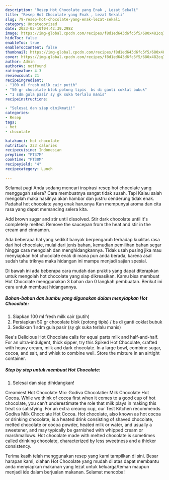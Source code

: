 ```yaml
---
description: "Resep Hot Chocolate yang Enak , Lezat Sekali"
title: "Resep Hot Chocolate yang Enak , Lezat Sekali"
slug: 79-resep-hot-chocolate-yang-enak-lezat-sekali
category: Uncategorized
date: 2023-02-10T04:42:39.298Z
image: https://img-global.cpcdn.com/recipes/f8d1ed643d6fc5f5/680x482cq70/hot-chocolate-foto-resep-utama.jpg
hideToc: false
enableToc: true
enableTocContent: false
thumbnail: https://img-global.cpcdn.com/recipes/f8d1ed643d6fc5f5/680x482cq70/hot-chocolate-foto-resep-utama.jpg
cover: https://img-global.cpcdn.com/recipes/f8d1ed643d6fc5f5/680x482cq70/hot-chocolate-foto-resep-utama.jpg
author: Admin
authorAv: notfound
ratingvalue: 4.3
reviewcount: 21
recipeingredient:
- "100 ml fresh milk cair putih"
- "50 gr chocolate blok potong tipis  bs di ganti coklat bubuk"
- "1 sdm gula pasir sy gk suka terlalu manis"
recipeinstructions:

- "Selesai dan siap dinikmati!"
categories:
- Resep
tags:
- hot
- chocolate

katakunci: hot chocolate 
nutrition: 223 calories
recipecuisine: Indonesian
preptime: "PT37M"
cooktime: "PT30M"
recipeyield: "4"
recipecategory: Lunch

---
```



Selamat pagi Anda sedang mencari inspirasi resep hot chocolate yang menggugah selera? Cara membuatnya sangat tidak susah. Tapi Kalau salah mengolah maka hasilnya akan hambar dan justru cenderung tidak enak. Padahal hot chocolate yang enak harusnya Kan mempunyai aroma dan cita rasa yang dapat memancing selera kita.


Add brown sugar and stir until dissolved. Stir dark chocolate until it&#39;s completely melted. Remove the saucepan from the heat and stir in the cream and cinnamon.

Ada beberapa hal yang sedikit banyak berpengaruh terhadap kualitas rasa dari hot chocolate, mulai dari jenis bahan, kemudian pemilihan bahan segar hingga cara mengolah dan menghidangkannya. Tidak usah pusing jika mau menyiapkan hot chocolate enak di mana pun anda berada, karena asal sudah tahu triknya maka hidangan ini mampu menjadi sajian spesial.


Di bawah ini ada beberapa cara mudah dan praktis yang dapat diterapkan untuk mengolah hot chocolate yang siap dikreasikan. Kamu bisa membuat Hot Chocolate menggunakan 3 bahan dan 0 langkah pembuatan. Berikut ini cara untuk membuat hidangannya.

<!--inarticleads1-->

##### Bahan-bahan dan bumbu yang digunakan dalam menyiapkan Hot Chocolate:

1. Siapkan 100 ml fresh milk cair (putih)
1. Persiapkan 50 gr chocolate blok (potong tipis) / bs di ganti coklat bubuk
1. Sediakan 1 sdm gula pasir (sy gk suka terlalu manis)


Ree&#39;s Delicious Hot Chocolate calls for equal parts milk and half-and-half. For an ultra-indulgent, thick sipper, try this Spiked Hot Chocolate, crafted with heavy cream, milk and dark chocolate. In a large bowl, combine sugar, cocoa, and salt, and whisk to combine well. Store the mixture in an airtight container. 

<!--inarticleads2-->

##### Step by step untuk membuat Hot Chocolate:


1. Selesai dan siap dihidangkan!

Creamiest Hot Chocolate Mix: Godiva Chocolatier Milk Chocolate Hot Cocoa. While we think of cocoa first when it comes to a good cup of hot chocolate, you can&#39;t underestimate the role that milk plays in making this treat so satisfying. For an extra creamy cup, our Test Kitchen recommends Godiva Milk Chocolate Hot Cocoa. Hot chocolate, also known as hot cocoa or drinking chocolate, is a heated drink consisting of shaved chocolate, melted chocolate or cocoa powder, heated milk or water, and usually a sweetener, and may typically be garnished with whipped cream or marshmallows. Hot chocolate made with melted chocolate is sometimes called drinking chocolate, characterized by less sweetness and a thicker consistency. 

Terima kasih telah menggunakan resep yang kami tampilkan di sini. Besar harapan kami, olahan Hot Chocolate yang mudah di atas dapat membantu anda menyiapkan makanan yang lezat untuk keluarga/teman maupun menjadi ide dalam berjualan makanan. Selamat mencoba!
